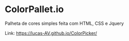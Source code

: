 # ColorPallet.io
Palheta de cores simples feita com HTML, CSS e Jquery

Link: https://lucas-AV.github.io/ColorPicker/
